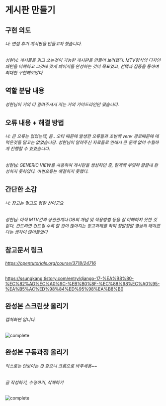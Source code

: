 # 게시판 만들기

## 구현 의도
###### 나: 면접 후기 게시판을 만들고자 했습니다.
###### 성현님: 게시물을 읽고 쓰는것이 가능한 게시판을 만들어 보려했다. MTV형식의 디자인패턴을 이해하고 그것에 맞게 페이지를 완성하는 것이 목표였고, 선택과 집중을 통하여 최대한 구현해보았다.

## 역할 분담 내용
###### 성현님이 거의 다 알려주셔서 저는 거의 가이드라인만 땄습니다.

## 오류 내용 + 해결 방법
###### 나: 큰 오류는 없었는데, 음.. 오타 때문에 발생한 오류들과 초반에 venv 경로때문에 애먹은것들 말고는 없었습니당. 성현님이 알려주신 자료들로 인해서 큰 문제 없이 수월하게 진행할 수 있었습니다.
###### 성현님: GENERIC VIEW를 사용하여 게시판을 생성하던 중, 한계에 부딪혀 끝끝내 완성하지 못하였다. 이번오류는 해결하지 못했다.

## 간단한 소감
###### 나: 장고는 멀고도 험한 산이군요
###### 성현님: 아직 MTV간의 상관관계나 DB의 개념 및 적용방법 등을 잘 이해하지 못한 것 같다. 건드리면 건드릴 수록 할 것이 많아지는 장고과제를 하며 정말정말 열심히 해야겠다는 생각이 많이들었다

## 참고문서 링크
###### https://opentutorials.org/course/3718/24716
https://ssungkang.tistory.com/entry/django-17-%EA%B8%80-%EC%82%AD%EC%A0%9C-%EB%B0%8F-%EC%88%98%EC%A0%95-%EA%B5%AC%ED%98%84%ED%95%98%EA%B8%B0

## 완성본 스크린샷 올리기
###### 캡쳐화면 입니다.
![complete](./results.png)

## 완성본 구동과정 올리기
###### 익스로는 안보이는 것 같으니 크롬으로 봐주세용~~
###### 글 작성하기, 수정하기, 삭제하기
![complete](./record6.gif)

